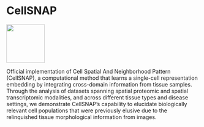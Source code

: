 # CellSNAP

<img src="https://github.com/BokaiZhu/CellSNAP/blob/main/media/figure1_v4.png" width="100" height="100">

Official implementation of Cell Spatial And Neighborhood Pattern (CellSNAP), a computational method that learns a single-cell representation embedding by integrating cross-domain information from tissue samples.
Through the analysis of datasets spanning spatial proteomic and spatial transcriptomic modalities, and across different tissue types and disease settings, we demonstrate CellSNAP’s capability to elucidate biologically relevant cell populations that were previously elusive due to the relinquished tissue morphological information from images.
